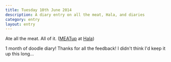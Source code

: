 ```yaml
---
title: Tuesday 10th June 2014
description: A diary entry on all the meat, Hala, and diaries
category: entry
layout: entry
---
```


Ate all the meat. All of it. ([MEATup](http://meatup.info/) at [Hala](http://www.halarestaurant.co.uk/))

1 month of doodle diary! Thanks for all the feedback! I didn't think I'd keep it up this long&hellip;